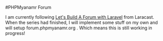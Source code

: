 #PHPMyanamr Forum

I am currently following [Let's Build A Forum with Laravel](https://laracasts.com/series/lets-build-a-forum-with-laravel) from Laracast. When the series had finished, I will implement some stuff on my own and will setup forum.phpmyanamr.org . Which means this is still working in progress!